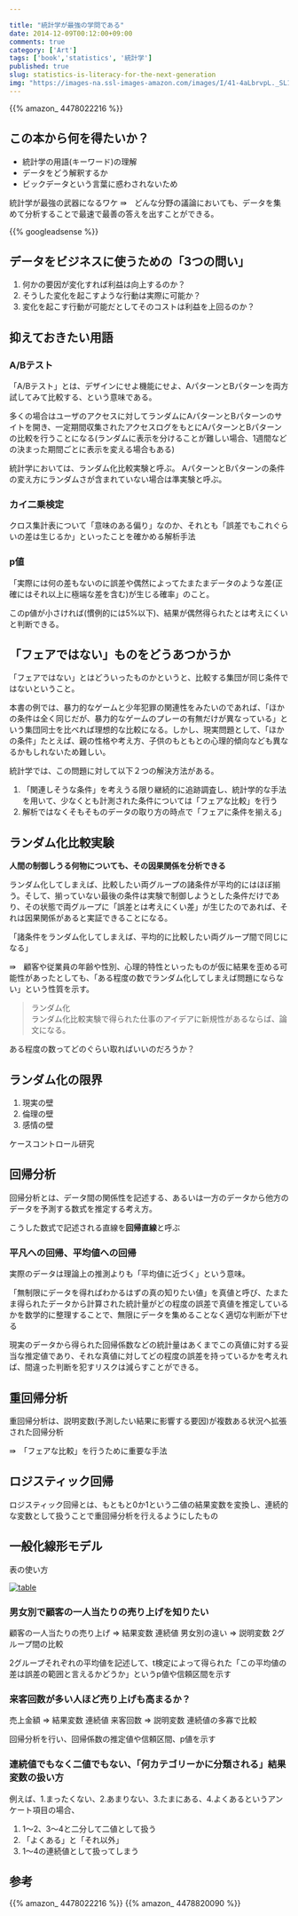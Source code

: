 ```yaml
---

title: "統計学が最強の学問である"
date: 2014-12-09T00:12:00+09:00
comments: true
category: ['Art']
tags: ['book','statistics', '統計学']
published: true 
slug: statistics-is-literacy-for-the-next-generation
img: "https://images-na.ssl-images-amazon.com/images/I/41-4aLbrvpL._SL160_.jpg"
---
```


{{% amazon_ 4478022216 %}}

## この本から何を得たいか？
- 統計学の用語(キーワード)の理解
- データをどう解釈するか
- ビックデータという言葉に惑わされないため


統計学が最強の武器になるワケ ⇛　どんな分野の議論においても、データを集めて分析することで最速で最善の答えを出すことができる。




{{% googleadsense %}}




## データをビジネスに使うための「3つの問い」

1. 何かの要因が変化すれば利益は向上するのか？
2. そうした変化を起こすような行動は実際に可能か？
3. 変化を起こす行動が可能だとしてそのコストは利益を上回るのか？

## 抑えておきたい用語

### A/Bテスト
「A/Bテスト」とは、デザインにせよ機能にせよ、AパターンとBパターンを両方試してみて比較する、という意味である。

多くの場合はユーザのアクセスに対してランダムにAパターンとBパターンのサイトを開き、一定期間収集されたアクセスログをもとにAパターンとBパターンの比較を行うことになる(ランダムに表示を分けることが難しい場合、1週間などの決まった期間ごとに表示を変える場合もある)


統計学においては、ランダム化比較実験と呼ぶ。
AパターンとBパターンの条件の変え方にランダムさが含まれていない場合は準実験と呼ぶ。


### カイ二乗検定
クロス集計表について「意味のある偏り」なのか、それとも「誤差でもこれぐらいの差は生じるか」といったことを確かめる解析手法

### p値
「実際には何の差もないのに誤差や偶然によってたまたまデータのような差(正確にはそれ以上に極端な差を含む)が生じる確率」のこと。

このp値が小さければ(慣例的には5%以下)、結果が偶然得られたとは考えにくいと判断できる。


## 「フェアではない」ものをどうあつかうか

「フェアではない」とはどういったものかというと、比較する集団が同じ条件ではないということ。

本書の例では、暴力的なゲームと少年犯罪の関連性をみたいのであれば、「ほかの条件は全く同じだが、暴力的なゲームのプレーの有無だけが異なっている」という集団同士を比べれば理想的な比較になる。しかし、現実問題として、「ほかの条件」たとえば、親の性格や考え方、子供のもともとの心理的傾向なども異なるかもしれないため難しい。

統計学では、この問題に対して以下２つの解決方法がある。

1. 「関連しそうな条件」を考えうる限り継続的に追跡調査し、統計学的な手法を用いて、少なくとも計測された条件については「フェアな比較」を行う
2. 解析ではなくそもそものデータの取り方の時点で「フェアに条件を揃える」



## ランダム化比較実験

**人間の制御しうる何物についても、その因果関係を分析できる**

ランダム化してしまえば、比較したい両グループの諸条件が平均的にはほぼ揃う。そして、揃っていない最後の条件は実験で制御しようとした条件だけであり、その状態で両グループに「誤差とは考えにくい差」が生じたのであれば、それは因果関係があると実証できることになる。

「諸条件をランダム化してしまえば、平均的に比較したい両グループ間で同じになる」

⇛　顧客や従業員の年齢や性別、心理的特性といったものが仮に結果を歪める可能性があったとしても、「ある程度の数でランダム化してしまえば問題にならない」という性質を示す。


> ランダム化  
ランダム化比較実験で得られた仕事のアイデアに新規性があるならば、論文になる。


ある程度の数ってどのぐらい取ればいいのだろうか？


## ランダム化の限界

1. 現実の壁
2. 倫理の壁
3. 感情の壁

ケースコントロール研究


## 回帰分析
回帰分析とは、データ間の関係性を記述する、あるいは一方のデータから他方のデータを予測する数式を推定する考え方。

こうした数式で記述される直線を**回帰直線**と呼ぶ



### 平凡への回帰、平均値への回帰
実際のデータは理論上の推測よりも「平均値に近づく」という意味。


「無制限にデータを得ればわかるはずの真の知りたい値」を真値と呼び、たまたま得られたデータから計算された統計量がどの程度の誤差で真値を推定しているかを数学的に整理することで、無限にデータを集めることなく適切な判断が下せる


現実のデータから得られた回帰係数などの統計量はあくまでこの真値に対する妥当な推定値であり、それな真値に対してどの程度の誤差を持っているかを考えれば、間違った判断を犯すリスクは減らすことができる。


## 重回帰分析

重回帰分析は、説明変数(予測したい結果に影響する要因)が複数ある状況へ拡張された回帰分析

⇛　「フェアな比較」を行うために重要な手法


## ロジスティック回帰

ロジスティック回帰とは、もともと0か1という二値の結果変数を変換し、連続的な変数として扱うことで重回帰分析を行えるようにしたもの


## 一般化線形モデル

表の使い方

<p><a href="https://www.flickr.com/photos/35571855@N06/16016512615" title="tableby meganii, on Flickr"><img class="img-responsive" src="https://farm8.staticflickr.com/7562/16016512615_0f8a99524c_z.jpg" alt="table"></a></p>



### 男女別で顧客の一人当たりの売り上げを知りたい
顧客の一人当たりの売り上げ => 結果変数 連続値
男女別の違い => 説明変数 2グループ間の比較

2グループそれぞれの平均値を記述して、t検定によって得られた「この平均値の差は誤差の範囲と言えるかどうか」というp値や信頼区間を示す

### 来客回数が多い人ほど売り上げも高まるか？

売上金額 => 結果変数 連続値
来客回数 => 説明変数 連続値の多寡で比較

回帰分析を行い、回帰係数の推定値や信頼区間、p値を示す

### 連続値でもなく二値でもない、「何カテゴリーかに分類される」結果変数の扱い方

例えば、1.まったくない、2.あまりない、3.たまにある、4.よくあるというアンケート項目の場合、

1. 1〜2、3〜4と二分して二値として扱う
2. 「よくある」と「それ以外」
3. 1〜4の連続値として扱ってしまう





## 参考

{{% amazon_ 4478022216 %}}
{{% amazon_ 4478820090 %}}

